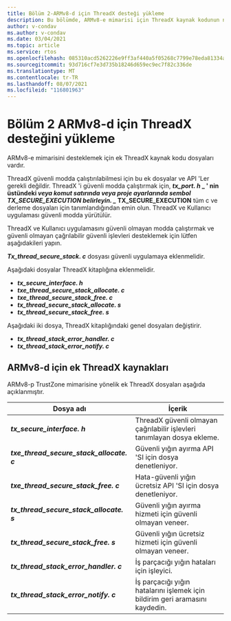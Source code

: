 ```yaml
---
title: Bölüm 2-ARMv8-d için ThreadX desteği yükleme
description: Bu bölümde, ARMv8-e mimarisi için ThreadX kaynak kodunun nasıl yükleneceği ve kullanılacağı açıklanmaktadır.
author: v-condav
ms.author: v-condav
ms.date: 03/04/2021
ms.topic: article
ms.service: rtos
ms.openlocfilehash: 085310acd5262226e9ff3af440a5f05268c7799e78eda81334a13b736222b95c
ms.sourcegitcommit: 93d716cf7e3d735b18246d659ec9ec7f82c336de
ms.translationtype: MT
ms.contentlocale: tr-TR
ms.lasthandoff: 08/07/2021
ms.locfileid: "116801963"
---
```

#  <a name="chapter-2--installing-threadx-support-for-armv8-m"></a>Bölüm 2 ARMv8-d için ThreadX desteğini yükleme

ARMv8-e mimarisini desteklemek için ek ThreadX kaynak kodu dosyaları vardır.

ThreadX güvenli modda çalıştırılabilmesi için bu ek dosyalar ve API 'Ler gerekli değildir. ThreadX 'i güvenli modda çalıştırmak için,  **_tx_port. h_ _ ' nin üstündeki *veya komut satırında veya proje ayarlarında sembol TX_SECURE_EXECUTION belirleyin. _* TX_SECURE_EXECUTION** tüm c ve derleme dosyaları için tanımlandığından emin olun. ThreadX ve Kullanıcı uygulaması güvenli modda yürütülür.

ThreadX ve Kullanıcı uygulamasını güvenli olmayan modda çalıştırmak ve güvenli olmayan çağrılabilir güvenli işlevleri desteklemek için lütfen aşağıdakileri yapın.

***Tx_thread_secure_stack. c*** dosyası güvenli uygulamaya eklenmelidir.

Aşağıdaki dosyalar ThreadX kitaplığına eklenmelidir.

- ***tx_secure_interface. h***
- ***txe_thread_secure_stack_allocate. c***
- ***txe_thread_secure_stack_free. c***
- ***tx_thread_secure_stack_allocate. s***
- ***tx_thread_secure_stack_free. s***

Aşağıdaki iki dosya, ThreadX kitaplığındaki genel dosyaları değiştirir.

- ***tx_thread_stack_error_handler. c***
- ***tx_thread_stack_error_notify. c***

## <a name="additional-threadx-sources-for-armv8-m"></a>ARMv8-d için ek ThreadX kaynakları

ARMv8-p TrustZone mimarisine yönelik ek ThreadX dosyaları aşağıda açıklanmıştır.

  | **Dosya adı**                            | **İçerik**                                                        |
  |------------------------------------------|---------------------------------------------------------------------|
  | ***tx_secure_interface. h***              | ThreadX güvenli olmayan çağrılabilir işlevleri tanımlayan dosya ekleme. |
  | ***txe_thread_secure_stack_allocate. c*** |  Güvenli yığın ayırma API 'SI için dosya denetleniyor. |
  | ***txe_thread_secure_stack_free. c***     |  Hata-güvenli yığın ücretsiz API 'SI için dosya denetleniyor. |
  | ***tx_thread_secure_stack_allocate. s***  |  Güvenli yığın ayırma hizmeti için güvenli olmayan veneer. |
  | ***tx_thread_secure_stack_free. s***      |  Güvenli yığın ücretsiz hizmeti için güvenli olmayan veneer. |
  | ***tx_thread_stack_error_handler. c***    |  İş parçacığı yığın hataları için işleyici. |
  | ***tx_thread_stack_error_notify. c***     |  İş parçacığı yığın hatalarını işlemek için bildirim geri aramasını kaydedin. |
